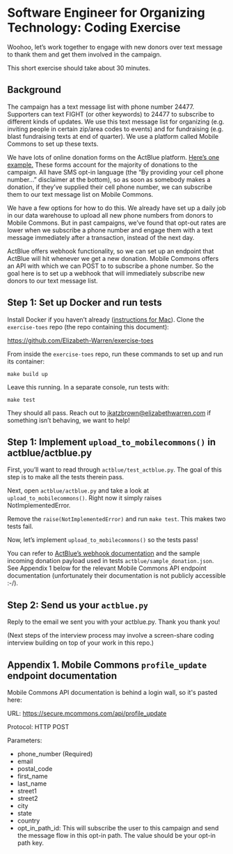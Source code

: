 # Software Engineer for Organizing Technology: Coding Exercise

Woohoo, let’s work together to engage with new donors over text message to thank them and get them involved in the campaign.

This short exercise should take about 30 minutes.

## Background

The campaign has a text message list with phone number 24477. Supporters can text FIGHT (or other keywords) to 24477 to subscribe to different kinds of updates. We use this text message list for organizing (e.g. inviting people in certain zip/area codes to events) and for fundraising (e.g. blast fundraising texts at end of quarter). We use a platform called Mobile Commons to set up these texts. 

We have lots of online donation forms on the ActBlue platform. [Here’s one example.](https://secure.actblue.com/donate/jkbforelizabethwarren) These forms account for the majority of donations to the campaign. All have SMS opt-in language (the “By providing your cell phone number...” disclaimer at the bottom), so as soon as somebody makes a donation, if they’ve supplied their cell phone number, we can subscribe them to our text message list on Mobile Commons. 

We have a few options for how to do this. We already have set up a daily job in our data warehouse to upload all new phone numbers from donors to Mobile Commons. But in past campaigns, we’ve found that opt-out rates are lower when we subscribe a phone number and engage them with a text message immediately after a transaction, instead of the next day.

ActBlue offers webhook functionality, so we can set up an endpoint that ActBlue will hit whenever we get a new donation. Mobile Commons offers an API with which we can POST to to subscribe a phone number. So the goal here is to set up a webhook that will immediately subscribe new donors to our text message list.

## Step 1: Set up Docker and run tests

Install Docker if you haven’t already ([instructions for Mac](https://docs.docker.com/docker-for-mac/install/)). Clone the `exercise-toes` repo (the repo containing this document):

https://github.com/Elizabeth-Warren/exercise-toes

From inside the `exercise-toes` repo, run these commands to set up and run its container:

`make build up`

Leave this running. In a separate console, run tests with:

`make test`

They should all pass. Reach out to jkatzbrown@elizabethwarren.com if something isn’t behaving, we want to help!

## Step 1: Implement `upload_to_mobilecommons()` in actblue/actblue.py

First, you’ll want to read through `actblue/test_actblue.py`. The goal of this step is to make all the tests therein pass.

Next, open `actblue/actblue.py` and take a look at `upload_to_mobilecommons()`. Right now it simply raises NotImplementedError.

Remove the `raise(NotImplementedError)` and run `make test`. This makes two tests fail.

Now, let’s implement `upload_to_mobilecommons()` so the tests pass!

You can refer to [ActBlue’s webhook documentation](https://secure.actblue.com/docs/webhooks) and the sample incoming donation payload used in tests `actblue/sample_donation.json`. See Appendix 1 below for the relevant Mobile Commons API endpoint documentation (unfortunately their documentation is not publicly accessible :-/).

## Step 2: Send us your `actblue.py`

Reply to the email we sent you with your actblue.py. Thank you thank you!

(Next steps of the interview process may involve a screen-share coding interview building on top of your work in this repo.)

## Appendix 1. Mobile Commons `profile_update` endpoint documentation

Mobile Commons API documentation is behind a login wall, so it's pasted here:

URL:	https://secure.mcommons.com/api/profile_update

Protocol:	HTTP POST

Parameters:	

- phone_number (Required)
- email
- postal_code
- first_name
- last_name
- street1
- street2
- city
- state
- country
- opt_in_path_id: This will subscribe the user to this campaign and send the message flow in this opt-in path. The value should be your opt-in path key.
